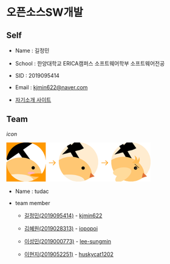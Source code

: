 # 오픈소스SW개발

## Self

* Name : 길정민

* School : 한양대학교 ERICA캠퍼스 소프트웨어학부 소프트웨어전공

* SID : 2019095414

* Email : kjmin622@naver.com

*  [자기소개 사이트](http://kjmin622.github.io/)

## Team

<p><em>icon</em></p>
<img src = "./src/image/tudaci.png" width="380">

* Name : tudac

* team member

	- [길정민(2019095414)](https://kjmin622.github.io) - [kjmin622](https://github.com/kjmin622)

	- [김혜원(2019028313)](https://iopopoi.github.io) - [iopopoi](https://github.com/iopopoi)

	- [이성민(2019000773)](lee-sungmin.github.io) - [lee-sungmin](https://github.com/lee-sungmin)

	- [이현지(2019052251)](huskycat1202.github.io) - [huskycat1202](https://github.com/huskycat1202) 